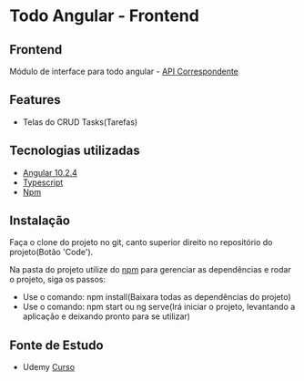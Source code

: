 
# Todo Angular - Frontend

## Frontend
Módulo de interface para todo angular - [API Correspondente](https://github.com/felipe11dias/todo-api-spring)

## Features
- Telas do CRUD Tasks(Tarefas)

## Tecnologias utilizadas
- [Angular 10.2.4](https://angular.io/)
- [Typescript](https://www.typescriptlang.org/)
- [Npm](https://www.npmjs.com/)

## Instalação
Faça o clone do projeto no git, canto superior direito no repositório do projeto(Botão 'Code').

Na pasta do projeto utilize do [npm](https://www.npmjs.com/) para gerenciar as dependências e rodar o projeto, siga os passos:
- Use o comando: npm install(Baixara todas as dependências do projeto)
- Use o comando: npm start ou ng serve(Irá iniciar o projeto, levantando a aplicação e deixando pronto para se utilizar)

## Fonte de Estudo
- Udemy [Curso](https://www.udemy.com/course/angular-10-spring-boot-com-deploy-no-heroku-e-github-pages/)

